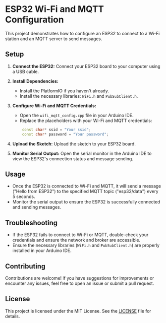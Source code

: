 # ESP32 Wi-Fi and MQTT Configuration

This project demonstrates how to configure an ESP32 to connect to a Wi-Fi station and an MQTT server to send messages.

## Setup

1. **Connect the ESP32:** Connect your ESP32 board to your computer using a USB cable.

2. **Install Dependencies:**
   - Install the PlatformIO if you haven't already.
   - Install the necessary libraries: `WiFi.h` and `PubSubClient.h`.

3. **Configure Wi-Fi and MQTT Credentials:**
   - Open the `wifi_mqtt_config.cpp` file in your Arduino IDE.
   - Replace the placeholders with your Wi-Fi and MQTT credentials:
     ```cpp
      const char* ssid = "Your ssid";
      const char* password = "Your password";
     ```

4. **Upload the Sketch:** Upload the sketch to your ESP32 board.

5. **Monitor Serial Output:** Open the serial monitor in the Arduino IDE to view the ESP32's connection status and message sending.

## Usage

- Once the ESP32 is connected to Wi-Fi and MQTT, it will send a message ("Hello from ESP32") to the specified MQTT topic ("esp32/data") every 5 seconds.
- Monitor the serial output to ensure the ESP32 is successfully connected and sending messages.

## Troubleshooting

- If the ESP32 fails to connect to Wi-Fi or MQTT, double-check your credentials and ensure the network and broker are accessible.
- Ensure the necessary libraries (`WiFi.h` and `PubSubClient.h`) are properly installed in your Arduino IDE.

## Contributing

Contributions are welcome! If you have suggestions for improvements or encounter any issues, feel free to open an issue or submit a pull request.

## License

This project is licensed under the MIT License. See the [LICENSE](LICENSE) file for details.

